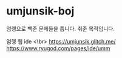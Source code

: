 # umjunsik-boj
엄랭으로 백준 문제들을 풉니다. 취준 목적입니다.

엄랭 웹 ide <\br>
https://umjunsik.glitch.me/
https://www.ryugod.com/pages/ide/umm
